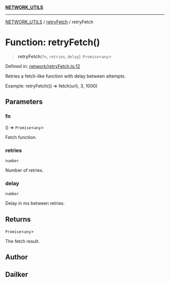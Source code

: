 [**NETWORK_UTILS**](../../README.md)

***

[NETWORK_UTILS](../../README.md) / [retryFetch](../README.md) / retryFetch

# Function: retryFetch()

> **retryFetch**(`fn`, `retries`, `delay`): `Promise`\<`any`\>

Defined in: [network/retryFetch.ts:12](https://github.com/dailker/everyutil-js/blob/b3e269da55b7d96c15eb37e98c5c4f6b94f05f6f/src/network/retryFetch.ts#L12)

Retries a fetch-like function with delay between attempts.

Example: retryFetch(() => fetch(url), 3, 1000)

## Parameters

### fn

() => `Promise`\<`any`\>

Fetch function.

### retries

`number`

Number of retries.

### delay

`number`

Delay in ms between retries.

## Returns

`Promise`\<`any`\>

The fetch result.

## Author

## Dailker
